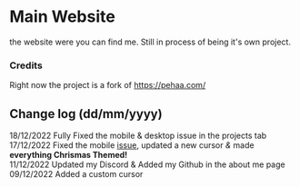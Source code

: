 # Main Website
the website were you can find me. Still in process of being it's own project.

### Credits
Right now the project is a fork of https://pehaa.com/



## Change log (dd/mm/yyyy)
18/12/2022 Fully Fixed the mobile & desktop issue in the projects tab
<br> 17/12/2022 Fixed the mobile <a href="https://github.com/GabsEdits/website/issues/1" target="_blank" rel="noopener">issue</a>, updated a new cursor *&* made **everything Chrismas Themed!** </br>
<br1>11/12/2022 Updated my Discord & Added my Github in the about me page</br1>
<br>09/12/2022 Added a custom cursor</br>
